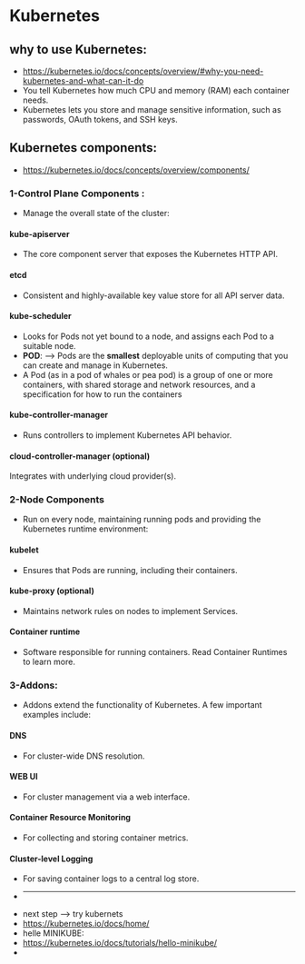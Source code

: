 # Kubernetes
## why to use Kubernetes:
* https://kubernetes.io/docs/concepts/overview/#why-you-need-kubernetes-and-what-can-it-do
* You tell Kubernetes how much CPU and memory (RAM) each container needs.
* Kubernetes lets you store and manage sensitive information, such as passwords, OAuth tokens, and SSH keys.
## Kubernetes components:
* https://kubernetes.io/docs/concepts/overview/components/
### 1-Control Plane Components :
* Manage the overall state of the cluster:

#### kube-apiserver
* The core component server that exposes the Kubernetes HTTP API.
#### etcd
* Consistent and highly-available key value store for all API server data.
  
#### kube-scheduler
* Looks for Pods not yet bound to a node, and assigns each Pod to a suitable node.
* **POD**: --> Pods are the **smallest** deployable units of computing that you can create and manage in Kubernetes.
* A Pod (as in a pod of whales or pea pod) is a group of one or more containers, with shared storage and network resources, and a specification for how to run the containers
#### kube-controller-manager
  * Runs controllers to implement Kubernetes API behavior.
#### cloud-controller-manager (optional)
Integrates with underlying cloud provider(s).

### 2-Node Components 
* Run on every node, maintaining running pods and providing the Kubernetes runtime environment:

#### kubelet
* Ensures that Pods are running, including their containers.
#### kube-proxy (optional)
* Maintains network rules on nodes to implement Services.
#### Container runtime
* Software responsible for running containers. Read Container Runtimes to learn more.
### 3-Addons:
* Addons extend the functionality of Kubernetes. A few important examples include:

#### DNS
* For cluster-wide DNS resolution.

#### WEB UI
* For cluster management via a web interface.
#### Container Resource Monitoring
  * For collecting and storing container metrics.
#### Cluster-level Logging
* For saving container logs to a central log store.
*  ---------------------------------------------------------------------
*  next step --> try kubernets
*  https://kubernetes.io/docs/home/
*  helle MINIKUBE:
*  https://kubernetes.io/docs/tutorials/hello-minikube/
*  





